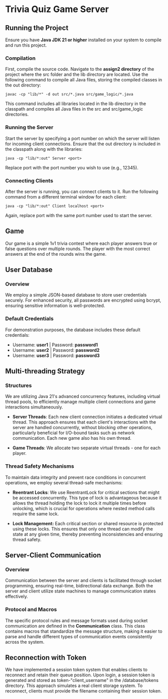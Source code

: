 # Trivia Quiz Game Server

## Running the Project

Ensure you have **Java JDK 21 or higher** installed on your system to compile and run this project.

### Compilation

First, compile the source code. Navigate to the **assign2 directory** of the project where the src folder and the lib directory are located. Use the following command to compile all Java files, storing the compiled classes in the out directory:

```
javac -cp "lib/*" -d out src/*.java src/game_logic/*.java
```

This command includes all libraries located in the lib directory in the classpath and compiles all Java files in the src and src/game_logic directories.

### Running the Server

Start the server by specifying a port number on which the server will listen for incoming client connections. Ensure that the out directory is included in the classpath along with the libraries:

```
java -cp "lib/*:out" Server <port>
```

Replace port with the port number you wish to use (e.g., 12345).

### Connecting Clients

After the server is running, you can connect clients to it. Run the following command from a different terminal window for each client:


```
java -cp "lib/*:out" Client localhost <port>
```

Again, replace port with the same port number used to start the server.

## Game

Our game is a simple 1v1 trivia contest where each player answers true or false questions over multiple rounds. The player with the most correct answers at the end of the rounds wins the game.

## User Database

### Overview

We employ a simple JSON-based database to store user credentials securely. For enhanced security, all passwords are encrypted using bcrypt, ensuring sensitive information is well-protected.

### Default Credentials

For demonstration purposes, the database includes these default credentials:

- Username: **user1** | Password: **password1**
- Username: **user2** | Password: **password2**
- Username: **user3** | Password: **password3**

## Multi-threading Strategy

### Structures

We are utilizing Java 21's advanced concurrency features, including virtual thread pools, to efficiently manage multiple client connections and game interactions simultaneously.

- **Server Threads**: Each new client connection initiates a dedicated virtual thread. This approach ensures that each client's interactions with the server are handled concurrently, without blocking other operations, particularly beneficial for I/O-bound tasks such as network communication. Each new game also has his own thread.

- **Game Threads**: We allocate two separate virtual threads - one for each player.

### Thread Safety Mechanisms

To maintain data integrity and prevent race conditions in concurrent operations, we employ several thread-safe mechanisms:

- **Reentrant Locks**: We use ReentrantLock for critical sections that might be accessed concurrently. This type of lock is advantageous because it allows the thread holding the lock to lock it multiple times before unlocking, which is crucial for operations where nested method calls require the same lock.

- **Lock Management:** Each critical section or shared resource is protected using these locks. This ensures that only one thread can modify the state at any given time, thereby preventing inconsistencies and ensuring thread safety.

## Server-Client Communication

### Overview

Communication between the server and clients is facilitated through socket programming, ensuring real-time, bidirectional data exchange. Both the server and client utilize state machines to manage communication states effectively.

### Protocol and Macros

The specific protocol rules and message formats used during socket communication are defined in the **Communication** class. This class contains macros that standardize the message structure, making it easier to parse and handle different types of communication events consistently across the system.

## Reconnection with Token

We have implemented a session token system that enables clients to reconnect and retain their queue position. Upon login, a session token is generated and stored as token-"client_username" in the /database/tokens directory. This approach simulates a real client storage system. To reconnect, clients must provide the filename containing their session token.